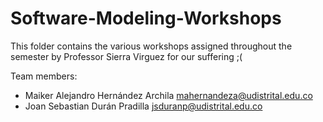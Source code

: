 # Software-Modeling-Workshops

This folder contains the various workshops assigned throughout the semester by Professor Sierra Virguez for our suffering ;(

Team members: 
- Maiker Alejandro Hernández Archila <mahernandeza@udistrital.edu.co>
- Joan Sebastian Durán Pradilla <jsduranp@udistrital.edu.co>
